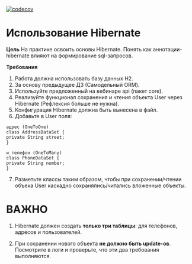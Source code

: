 [![codecov](https://codecov.io/gh/andreyzhegalov/2020-03-otus-java-zhegalov/branch/feature/hw10-hibernate/graph/badge.svg)](https://codecov.io/gh/andreyzhegalov/2020-03-otus-java-zhegalov)

# Использование Hibernate
**Цель**
На практике освоить основы Hibernate. Понять как аннотации-hibernate влияют на формирование sql-запросов.

**Требования**
1. Работа должна использовать базу данных H2.
2. За основу предыдущее ДЗ (Самодельный ORM).
3. Используйте предложенный на вебинаре api (пакет core).
4. Реализуйте функционал сохранения и чтения объекта User через Hibernate (Рефлексия больше не нужна).
5. Конфигурация Hibernate должна быть вынесена в файл.
6. Добавьте в User поля:
````
адрес (OneToOne) 
class AddressDataSet {
private String street;
}

и телефон (OneToMany)
class PhoneDataSet {
private String number;
}
`````
7. Разметьте классы таким образом, чтобы при сохранении/чтении объека User каскадно сохранялись/читались вложенные объекты.

# ВАЖНО
1. Hibernate должен создать **только три таблицы**: для телефонов, адресов и пользователей.
2) При сохранении нового объекта **не должно быть update-ов**. Посмотрите в логи и проверьте, что эти два требования выполняются.
